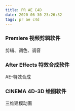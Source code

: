 ```yaml
---
title: PR AE C4D
date: 2020-06-30 23:26:32
tags: pr ae c4d
---
```


### Premiere 视频剪辑软件

剪辑、调色、调音

### After Effects 特效合成软件

AE-特效合成

### CINEMA 4D-3D 绘图软件

三维建模动画
